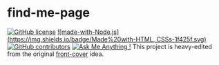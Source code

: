 # find-me-page
[![GitHub license](https://img.shields.io/github/license/peppelongo96/find-me-page.svg)](https://github.com/peppelongo96/find-me-page/blob/master/LICENSE) [![made-with-Node.js](https://img.shields.io/badge/Made%20with-HTML, CSSs-1f425f.svg)]() [![GitHub contributors](https://img.shields.io/github/contributors/peppelongo96/find-me-page.svg)](https://GitHub.com/peppelongo96/find-me-page/graphs/contributors/) [![Ask Me Anything !](https://img.shields.io/badge/Ask%20me-anything-1abc9c.svg)](https://peppelongo96.github.io)
This project is heavy-edited from the original [front-cover](https://github.com/dashingcode/front-cover) idea. 
